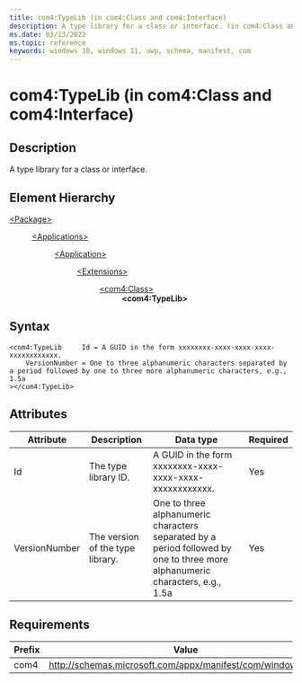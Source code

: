 ```yaml
---
title: com4:TypeLib (in com4:Class and com4:Interface)
description: A type library for a class or interface. (in com4:Class and com4:Interface)
ms.date: 03/13/2022
ms.topic: reference
keywords: windows 10, windows 11, uwp, schema, manifest, com
---
```


# com4:TypeLib (in com4:Class and com4:Interface)



## Description
A type library for a class or interface.



## Element Hierarchy
<dl><dt><a href = "element-package.md">&lt;Package&gt;</a></dt>
<dd>
<dl><dt><a href = "element-applications.md">&lt;Applications&gt;</a></dt>
<dd>
<dl><dt><a href = "element-application.md">&lt;Application&gt;</a></dt>
<dd>
<dl><dt><a href = "element-1-extensions.md">&lt;Extensions&gt;</a></dt>
<dd>
<dl><dt><a href = "element-com4-class.md">&lt;com4:Class&gt;</a></dt>
<dd>
<b>&lt;com4:TypeLib&gt;</b>
</dd>
</dl>
</dd>
</dl>
</dd>
</dl>
</dd>
</dl>
</dd>
</dl>

## Syntax
```syntax
<com4:TypeLib     Id = A GUID in the form xxxxxxxx-xxxx-xxxx-xxxx-xxxxxxxxxxxx.
    VersionNumber = One to three alphanumeric characters separated by a period followed by one to three more alphanumeric characters, e.g., 1.5a
></com4:TypeLib>
```


## Attributes

| Attribute | Description | Data type | Required |
| -----------| -------------| -----------| ----------|
| Id | The type library ID. | A GUID in the form xxxxxxxx-xxxx-xxxx-xxxx-xxxxxxxxxxxx.| Yes |
| VersionNumber | The version of the type library. | One to three alphanumeric characters separated by a period followed by one to three more alphanumeric characters, e.g., 1.5a| Yes |



## Requirements
| Prefix | Value |
| ---------------| -------------------------------------------------------------|
| com4 | http://schemas.microsoft.com/appx/manifest/com/windows10/4 |
